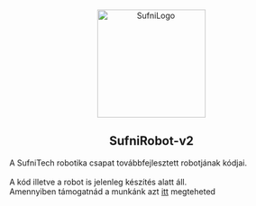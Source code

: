 <div align="center">
	<br/>
	<p>
		<a href="https://github.com/gondaoliver"><img src="https://i.imgur.com/vUIHytG.png" width="192" alt="SufniLogo" /></a>
	</p>
	<h2>SufniRobot-v2</h2>
</div>
A SufniTech robotika csapat továbbfejlesztett robotjának kódjai.
<br><br>
A kód illetve a robot is jelenleg készítés alatt áll.<br>
Amennyiben támogatnád a munkánk azt <a href="https://paypal.me/gondaoliver">itt</a> megteheted
